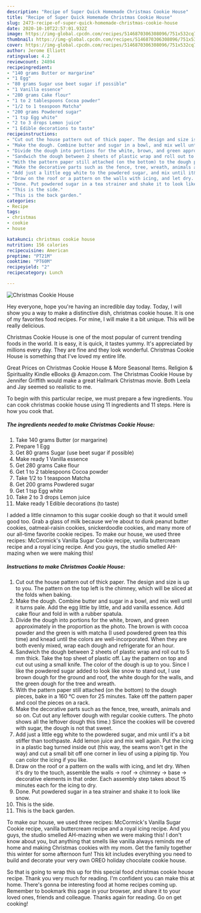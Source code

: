 ```yaml
---
description: "Recipe of Super Quick Homemade Christmas Cookie House"
title: "Recipe of Super Quick Homemade Christmas Cookie House"
slug: 2473-recipe-of-super-quick-homemade-christmas-cookie-house
date: 2020-10-10T22:57:01.932Z
image: https://img-global.cpcdn.com/recipes/5146870306308096/751x532cq70/christmas-cookie-house-recipe-main-photo.jpg
thumbnail: https://img-global.cpcdn.com/recipes/5146870306308096/751x532cq70/christmas-cookie-house-recipe-main-photo.jpg
cover: https://img-global.cpcdn.com/recipes/5146870306308096/751x532cq70/christmas-cookie-house-recipe-main-photo.jpg
author: Jerome Elliott
ratingvalue: 4.2
reviewcount: 24894
recipeingredient:
- "140 grams Butter or margarine"
- "1 Egg"
- "80 grams Sugar use beet sugar if possible"
- "1 Vanilla essence"
- "280 grams Cake flour"
- "1 to 2 tablespoons Cocoa powder"
- "1/2 to 1 teaspoon Matcha"
- "200 grams Powdered sugar"
- "1 tsp Egg white"
- "2 to 3 drops Lemon juice"
- "1 Edible decorations to taste"
recipeinstructions:
- "Cut out the house pattern out of thick paper. The design and size is up to you. The pattern on the top left is the chimney, which will be sliced at the folds when baking."
- "Make the dough. Combine butter and sugar in a bowl, and mix well until it turns pale. Add the egg little by little, and add vanilla essence. Add cake flour and fold in with a rubber spatula."
- "Divide the dough into portions for the white, brown, and green approximately in the proportion as the photo. The brown is with cocoa powder and the green is with matcha (I used powdered green tea this time) and knead until the colors are well-incorporated. When they are both evenly mixed, wrap each dough and refrigerate for an hour."
- "Sandwich the dough between 2 sheets of plastic wrap and roll out to 5 mm thick. Take the top sheet of plastic off. Lay the pattern on top and cut out using a small knife. The color of the dough is up to you. Since I like the powdered sugar added to look like snow to stand out, I use brown dough for the ground and roof, the white dough for the walls, and the green dough for the tree and wreath."
- "With the pattern paper still attached (on the bottom) to the dough pieces, bake in a 160 °C oven for 25 minutes. Take off the pattern paper and cool the pieces on a rack."
- "Make the decorative parts such as the fence, tree, wreath, animals and so on. Cut out any leftover dough with regular cookie cutters. The photo shows all the leftover dough this time.) Since the cookies will be covered with sugar, the dough is not that sweet."
- "Add just a little egg white to the powdered sugar, and mix until it&#39;s a bit stiffer than toothpaste. Add lemon juice and mix well again. Put the icing in a plastic bag turned inside out (this way, the seams won&#39;t get in the way) and cut a small bit off one corner in lieu of using a piping tip. You can color the icing if you like."
- "Draw on the roof or a pattern on the walls with icing, and let dry. When it&#39;s dry to the touch, assemble the walls → roof → chimney → base → decorative elements in that order. Each assembly step takes about 15 minutes each for the icing to dry."
- "Done. Put powdered sugar in a tea strainer and shake it to look like snow."
- "This is the side."
- "This is the back garden."
categories:
- Recipe
tags:
- christmas
- cookie
- house

katakunci: christmas cookie house 
nutrition: 156 calories
recipecuisine: American
preptime: "PT21M"
cooktime: "PT60M"
recipeyield: "2"
recipecategory: Lunch

---
```



![Christmas Cookie House](https://img-global.cpcdn.com/recipes/5146870306308096/751x532cq70/christmas-cookie-house-recipe-main-photo.jpg)

Hey everyone, hope you're having an incredible day today. Today, I will show you a way to make a distinctive dish, christmas cookie house. It is one of my favorites food recipes. For mine, I will make it a bit unique. This will be really delicious.

Christmas Cookie House is one of the most popular of current trending foods in the world. It is easy, it is quick, it tastes yummy. It's appreciated by millions every day. They are fine and they look wonderful. Christmas Cookie House is something that I've loved my entire life.

Great Prices on Christmas Cookie House &amp; More Seasonal Items. Religion &amp; Spirituality Kindle eBooks @ Amazon.com. The Christmas Cookie House by Jennifer Griffith would make a great Hallmark Christmas movie. Both Leela and Jay seemed so realistic to me.


To begin with this particular recipe, we must prepare a few ingredients. You can cook christmas cookie house using 11 ingredients and 11 steps. Here is how you cook that.

<!--inarticleads1-->

##### The ingredients needed to make Christmas Cookie House:

1. Take 140 grams Butter (or margarine)
1. Prepare 1 Egg
1. Get 80 grams Sugar (use beet sugar if possible)
1. Make ready 1 Vanilla essence
1. Get 280 grams Cake flour
1. Get 1 to 2 tablespoons Cocoa powder
1. Take 1/2 to 1 teaspoon Matcha
1. Get 200 grams Powdered sugar
1. Get 1 tsp Egg white
1. Take 2 to 3 drops Lemon juice
1. Make ready 1 Edible decorations (to taste)


I added a little cinnamon to this sugar cookie dough so that it would smell good too. Grab a glass of milk because we&#39;re about to dunk peanut butter cookies, oatmeal-raisin cookies, snickerdoodle cookies, and many more of our all-time favorite cookie recipes. To make our house, we used three recipes: McCormick&#39;s Vanilla Sugar Cookie recipe, vanilla buttercream recipe and a royal icing recipe. And you guys, the studio smelled AH-mazing when we were making this! 

<!--inarticleads2-->

##### Instructions to make Christmas Cookie House:

1. Cut out the house pattern out of thick paper. The design and size is up to you. The pattern on the top left is the chimney, which will be sliced at the folds when baking.
1. Make the dough. Combine butter and sugar in a bowl, and mix well until it turns pale. Add the egg little by little, and add vanilla essence. Add cake flour and fold in with a rubber spatula.
1. Divide the dough into portions for the white, brown, and green approximately in the proportion as the photo. The brown is with cocoa powder and the green is with matcha (I used powdered green tea this time) and knead until the colors are well-incorporated. When they are both evenly mixed, wrap each dough and refrigerate for an hour.
1. Sandwich the dough between 2 sheets of plastic wrap and roll out to 5 mm thick. Take the top sheet of plastic off. Lay the pattern on top and cut out using a small knife. The color of the dough is up to you. Since I like the powdered sugar added to look like snow to stand out, I use brown dough for the ground and roof, the white dough for the walls, and the green dough for the tree and wreath.
1. With the pattern paper still attached (on the bottom) to the dough pieces, bake in a 160 °C oven for 25 minutes. Take off the pattern paper and cool the pieces on a rack.
1. Make the decorative parts such as the fence, tree, wreath, animals and so on. Cut out any leftover dough with regular cookie cutters. The photo shows all the leftover dough this time.) Since the cookies will be covered with sugar, the dough is not that sweet.
1. Add just a little egg white to the powdered sugar, and mix until it&#39;s a bit stiffer than toothpaste. Add lemon juice and mix well again. Put the icing in a plastic bag turned inside out (this way, the seams won&#39;t get in the way) and cut a small bit off one corner in lieu of using a piping tip. You can color the icing if you like.
1. Draw on the roof or a pattern on the walls with icing, and let dry. When it&#39;s dry to the touch, assemble the walls → roof → chimney → base → decorative elements in that order. Each assembly step takes about 15 minutes each for the icing to dry.
1. Done. Put powdered sugar in a tea strainer and shake it to look like snow.
1. This is the side.
1. This is the back garden.


To make our house, we used three recipes: McCormick&#39;s Vanilla Sugar Cookie recipe, vanilla buttercream recipe and a royal icing recipe. And you guys, the studio smelled AH-mazing when we were making this! I don&#39;t know about you, but anything that smells like vanilla always reminds me of home and making Christmas cookies with my mom. Get the family together this winter for some afternoon fun! This kit includes everything you need to build and decorate your very own OREO holiday chocolate cookie house. 

So that is going to wrap this up for this special food christmas cookie house recipe. Thank you very much for reading. I'm confident you can make this at home. There's gonna be interesting food at home recipes coming up. Remember to bookmark this page in your browser, and share it to your loved ones, friends and colleague. Thanks again for reading. Go on get cooking!
